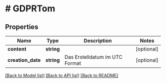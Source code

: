 # # GDPRTom

## Properties

Name | Type | Description | Notes
------------ | ------------- | ------------- | -------------
**content** | **string** |  | [optional]
**creation_date** | **string** | Das Erstelldatum im UTC Format | [optional]

[[Back to Model list]](../../README.md#models) [[Back to API list]](../../README.md#endpoints) [[Back to README]](../../README.md)
